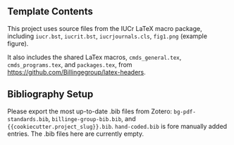 ## Template Contents
This project uses source files from the IUCr LaTeX macro package, 
including `iucr.bst`, `iucrit.bst`, `iucrjournals.cls`, `fig1.png` (example figure).

It also includes the shared LaTex macros, 
`cmds_general.tex`, `cmds_programs.tex`, and `packages.tex`,
from https://github.com/Billingegroup/latex-headers.

## Bibliography Setup
Please export the most up-to-date .bib files from Zotero:
`bg-pdf-standards.bib`, `billinge-group-bib.bib`, and `{{cookiecutter.project_slug}}.bib`.
`hand-coded.bib` is fore manually added entries.
The .bib files here are currently empty.
